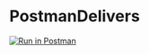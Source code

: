 # PostmanDelivers

[![Run in Postman](https://run.pstmn.io/button.svg)](https://app.getpostman.com/run-collection/b709e2ea8a9229963e83)
